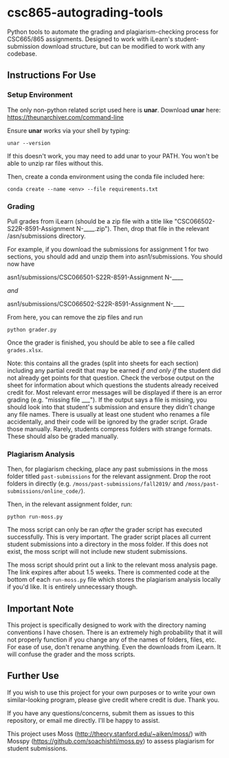 # csc865-autograding-tools
Python tools to automate the grading and plagiarism-checking process for CSC665/865 assignments. Designed to work with iLearn's student-submission download structure, but can be modified to work with any codebase.

## Instructions For Use

### Setup Environment
The only non-python related script used here is **unar**. Download **unar** here:
https://theunarchiver.com/command-line

Ensure **unar** works via your shell by typing:

```
unar --version
```

If this doesn't work, you may need to add unar to your PATH. You won't be able to unzip rar files without this.

Then, create a conda environment using the conda file included here:

```
conda create --name <env> --file requirements.txt
```

### Grading
Pull grades from iLearn (should be a zip file with a title like "CSC066502-S22R-8591-Assignment N-\_\_\_\_.zip"). Then, drop that file in the relevant /asn<N>/submissions directory. 
  
For example, if you download the submissions for assignment 1 for two sections, you should add and unzip them into asn1/submissions. You should now have 
  
  asn1/submissions/CSC066501-S22R-8591-Assignment N-\_\_\_\_ 
  
  _and_ 
  
  asn1/submissions/CSC066502-S22R-8591-Assignment N-\_\_\_\_
  
From here, you can remove the zip files and run 
  
```
python grader.py  
```
  
Once the grader is finished, you should be able to see a file called `grades.xlsx`. 
  
Note: this contains all the grades (split into sheets for each section) including any partial credit that may be earned _if and only if_ the student did not already get points for that question. Check the verbose output on the sheet for information about which questions the students already received credit for. Most relevant error messages will be displayed if there is an error grading (e.g. "missing file \_\_\_"). If the output says a file is missing, you should look into that student's submission and ensure they didn't change any file names. There is usually at least one student who renames a file accidentally, and their code will be ignored by the grader script. Grade those manually. Rarely, students compress folders with strange formats. These should also be graded manually.

### Plagiarism Analysis
Then, for plagiarism checking, place any past submissions in the moss folder titled `past-submissions` for the relevant assignment. Drop the root folders in directly (e.g. `/moss/past-submissions/fall2019/` and `/moss/past-submissions/online_code/`). 

Then, in the relevant assignment folder, run:
  
```
python run-moss.py  
```
  
The moss script can only be ran _after_ the grader script has executed successfully. This is very important. The grader script places all current student submissions into a directory in the moss folder. If this does not exist, the moss script will not include new student submissions. 
  
The moss script should print out a link to the relevant moss analysis page. The link expires after about 1.5 weeks. There is commented code at the bottom of each `run-moss.py` file which stores the plagiarism analysis locally if you'd like. It is entirely unnecessary though.

## Important Note
This project is specifically designed to work with the directory naming conventions I have chosen. There is an extremely high probability that it will not properly function if you change any of the names of folders, files, etc. For ease of use, don't rename anything. Even the downloads from iLearn. It will confuse the grader and the moss scripts. 
  
## Further Use
If you wish to use this project for your own purposes or to write your own similar-looking program, please give credit where credit is due. Thank you.
  
If you have any questions/concerns, submit them as issues to this repository, or email me directly. I'll be happy to assist.

This project uses Moss (http://theory.stanford.edu/~aiken/moss/) with Mosspy (https://github.com/soachishti/moss.py) to assess plagiarism for student submissions.
